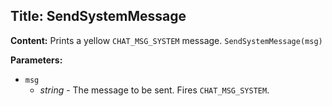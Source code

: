 ## Title: SendSystemMessage

**Content:**
Prints a yellow `CHAT_MSG_SYSTEM` message.
`SendSystemMessage(msg)`

**Parameters:**
- `msg`
  - *string* - The message to be sent. Fires `CHAT_MSG_SYSTEM`.